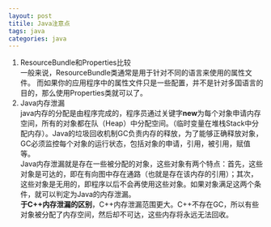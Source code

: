 ```yaml
---
layout: post
titile: Java注意点
tags: java
categories: java
---
```


1. ResourceBundle和Properties比较  
一般来说，ResourceBundle类通常是用于针对不同的语言来使用的属性文件。
而如果你的应用程序中的属性文件只是一些配置，并不是针对多国语言的目的，那么使用Properties类就可以了。
2. Java内存泄漏  
java内存的分配是由程序完成的，程序员通过关键字**new**为每个对象申请内存空间，所有的对象都在队（Heap）中分配空间。（临时变量在堆栈Stack中分配内存）。Java的垃圾回收机制GC负责内存的释放，为了能够正确释放对象，GC必须监控每个对象的运行状态，包括对象的申请，引用，被引用，赋值等。  
Java内存泄漏就是存在一些被分配的对象，这些对象有两个特点：首先，这些对象是可达的，即在有向图中存在通路（也就是存在该内存的引用）；其次，这些对象是无用的，即程序以后不会再使用这些对象。如果对象满足这两个条件，就可以判定为Java的内存泄漏。  
**于C++内存泄漏的区别**，C++内存泄漏范围更大。C++不存在GC，所以有些对象被分配了内存空间，然后却不可达，这些内存将永远无法回收。

